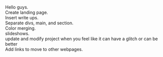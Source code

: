 Hello guys.<br>
Create landing page.<br>
Insert write ups.<br>
Separate divs, main, and section.<br>
Color merging.<br>
slideshows.<br>
update and modify project when you feel like it can have a glitch or can be better<br>
Add links to move to other webpages.